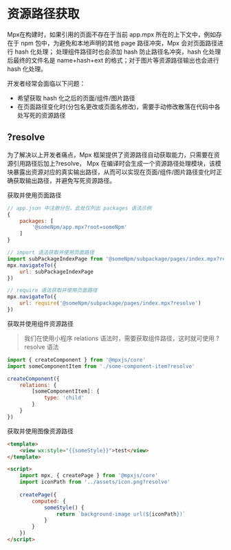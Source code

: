 # 资源路径获取

Mpx在构建时，如果引用的页面不存在于当前 app.mpx 所在的上下文中，例如存在于 npm 包中，为避免和本地声明的其他 page 路径冲突，Mpx 会对页面路径进行 hash 化处理；
处理组件路径时也会添加 hash 防止路径名冲突，hash 化处理后最终的文件名是 name+hash+ext 的格式；对于图片等资源路径输出也会进行 hash 化处理。

开发者经常会面临以下问题：

* 希望获取 hash 化之后的页面/组件/图片路径
* 在页面路径变化时(分包名更改或页面名修改)，需要手动修改散落在代码中各处写死的资源路径

## ?resolve
为了解决以上开发者痛点，Mpx 框架提供了资源路径自动获取能力，只需要在资源引用路径后加上?resolve，
Mpx 在编译时会生成一个资源路径处理模块，该模块暴露出资源对应的真实输出路径，从而可以实现在页面/组件/图片路径变化时正确获取输出路径，并避免写死资源路径。

获取并使用页面路径
```js
// app.json 中注册分包，此处仅列出 packages 语法示例
{
    packages: [
        '@someNpm/app.mpx?root=someNpm'
    ]
}

// import 语法获取并使用页面路径
import subPackageIndexPage from '@someNpm/subpackage/pages/index.mpx?resolve'
mpx.navigateTo({
    url: subPackageIndexPage
})

// require 语法获取并使用页面路径
mpx.navigateTo({
    url: require('@someNpm/subpackage/pages/index.mpx?resolve')
})
```

获取并使用组件资源路径
> 我们在使用小程序 relations 语法时，需要获取组件路径，这时就可使用 ?resolve 语法

```js
import { createComponent } from '@mpxjs/core'
import someComponentItem from './some-component-item?resolve'

createComponent({
    relations: {
        [someComponentItem]: {
            type: 'child'
        }
    }
})
```

获取并使用图像资源路径

```html
<template>
    <view wx:style="{{someStyle}}">test</view>
</template>

<script>
    import mpx, { createPage } from '@mpxjs/core'
    import iconPath from '../assets/icon.png?resolve'
    
    createPage({
        computed: {
            someStyle() {
                return `background-image url(${iconPath})`
            }
        }
    })
</script>
```
